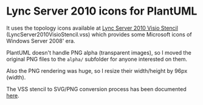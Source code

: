 # Lync Server 2010 icons for PlantUML

It uses the topology icons available at [Lync Server 2010 Visio Stencil](https://www.microsoft.com/en-us/download/details.aspx?id=20891) (LyncServer2010VisioStencil.vss) which provides some Microsoft icons of Windows Server 2008' era.

PlantUML doesn't handle PNG alpha (transparent images), so I moved the original PNG files to the ``alpha/`` subfolder for anyone interested on them.

Also the PNG rendering was huge, so I resize their width/height by 96px (width).

The VSS stencil to SVG/PNG conversion process has been documented [here](https://translate.google.com/translate?sl=pt&tl=en&hl=pt-BR&u=https://eduardomozartdeoliveira.wordpress.com/2023/01/30/instalacao-do-libvisio2svg-no-macos/).

